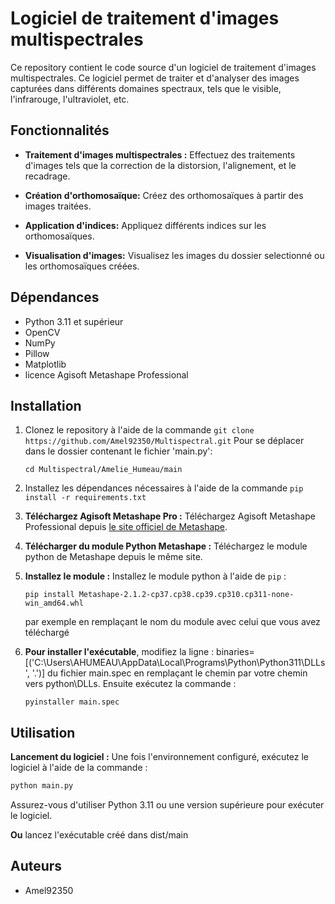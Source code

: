 # Logiciel de traitement d'images multispectrales

Ce repository contient le code source d'un logiciel de traitement d'images multispectrales. Ce logiciel permet de traiter et d'analyser des images capturées dans différents domaines spectraux, tels que le visible, l'infrarouge, l'ultraviolet, etc.

## Fonctionnalités

- **Traitement d'images multispectrales :** Effectuez des traitements d'images tels que la correction de la distorsion, l'alignement, et le recadrage.

- **Création d'orthomosaïque:** Créez des orthomosaïques à partir des images traitées.

- **Application d'indices:** Appliquez différents indices sur les orthomosaïques.

- **Visualisation d'images:** Visualisez les images du dossier selectionné ou les orthomosaïques créées.
  
## Dépendances

* Python 3.11 et supérieur
* OpenCV
* NumPy
* Pillow
* Matplotlib
* licence Agisoft Metashape Professional

## Installation

1. Clonez le repository à l'aide de la commande `git clone https://github.com/Amel92350/Multispectral.git`
   Pour se déplacer dans le dossier contenant le fichier 'main.py':
   ```batch
   cd Multispectral/Amelie_Humeau/main
   ```
   
2. Installez les dépendances nécessaires à l'aide de la commande `pip install -r requirements.txt`
  
3. **Téléchargez Agisoft Metashape Pro :**  Téléchargez Agisoft Metashape Professional depuis [le site officiel de Metashape](https://www.agisoft.com/downloads/installer/).
  
4. **Télécharger du module Python Metashape :** Téléchargez le module python de Metashape depuis le même site.
  
5. **Installez le module :** Installez le module python à l'aide de `pip` : 
     ```batch
     pip install Metashape-2.1.2-cp37.cp38.cp39.cp310.cp311-none-win_amd64.whl
     ```
     par exemple en remplaçant le nom du module avec celui que vous avez téléchargé
   
6. **Pour installer l'exécutable**, modifiez la ligne : binaries=[('C:\\Users\\AHUMEAU\\AppData\\Local\\Programs\\Python\\Python311\\DLLs', '.')] du fichier main.spec en remplaçant le chemin par votre chemin vers python\\DLLs.
   Ensuite exécutez la commande :
   ```batch
   pyinstaller main.spec
   ```
  
## Utilisation
  
**Lancement du logiciel :** Une fois l'environnement configuré, exécutez le logiciel à l'aide de la commande :

   ```bash
   python main.py
   ```
Assurez-vous d'utiliser Python 3.11 ou une version supérieure pour exécuter le logiciel.

**Ou** lancez l'exécutable créé dans dist/main


## Auteurs

* Amel92350
